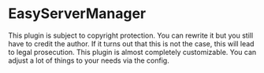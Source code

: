 # EasyServerManager
This plugin is subject to copyright protection. You can rewrite it but you still have to credit the author. If it turns out that this is not the case, this will lead to legal prosecution. This plugin is almost completely customizable. You can adjust a lot of things to your needs via the config.
